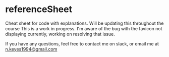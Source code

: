 # referenceSheet
Cheat sheet for code with explanations. Will be updating this throughout the course
This is a work in progress.
I'm aware of the bug with the favicon not displaying currently, working on resolving that issue.

If you have any questions, feel free to contact me on slack, or email me at n.keyes1994@gmail.com
